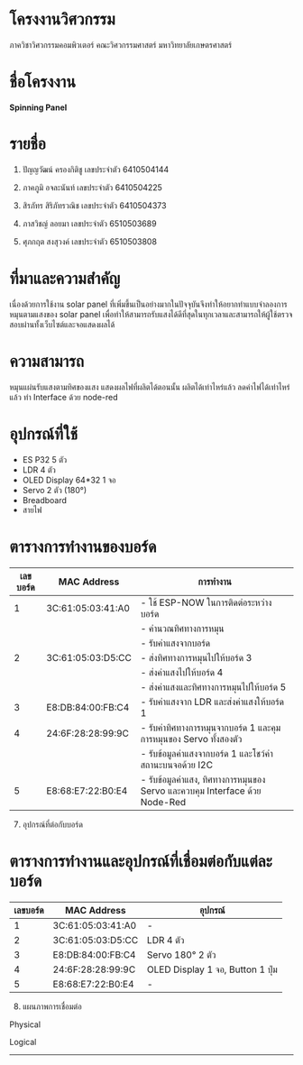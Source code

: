 # โครงงานวิศวกรรม
ภาควิชาวิศวกรรมคอมพิวเตอร์  คณะวิศวกรรมศาสตร์ มหาวิทยาลัยเกษตรศาสตร์


# ชื่อโครงงาน
**Spinning Panel**

# รายชื่อ
1. ปัญญวัฒน์ ครองกิติชู
เลขประจำตัว
6410504144


2. ภาคภูมิ อจละนันท์
เลขประจำตัว
6410504225


3. สิรภัทร สิริภัทรวณิช
เลขประจำตัว
6410504373


4. ภาสวิชญ์ ลอยมา
เลขประจำตัว
6510503689


5. ศุภกฤต สงสุวงค์
เลขประจำตัว
6510503808


# ที่มาและความสำคัญ
เนื่องด้วยการใช้งาน solar panel ที่เพิ่มขึ้นเป็นอย่างมากในปัจจุบันจึงทำให้อยากทำแบบจำลองการหมุนตามแสงของ solar panel เพื่อทำให้สามารถรับแสงได้ดีที่สุดในทุกเวลาและสามารถให้ผู้ใช้ตรวจสอบผ่านทั้งเว็บไซต์และจอแสดงผลได้


# ความสามารถ
หมุนแผ่นรับแสงตามทิศของแสง
แสดงผลไฟที่ผลิตได้ตอนนั้น ผลิตได้เท่าไหร่แล้ว ลดค่าไฟได้เท่าไหร่แล้ว
ทำ Interface ด้วย node-red


# อุปกรณ์ที่ใช้
- ES P32 5 ตัว
- LDR 4 ตัว
- OLED Display 64*32 1 จอ
- Servo 2 ตัว (180°)
- Breadboard
- สายไฟ


# ตารางการทำงานของบอร์ด

| เลขบอร์ด | MAC Address        | การทำงาน                                          |
|-----------|--------------------|-----------------------------------------------------|
| 1         | 3C:61:05:03:41:A0 | - ใช้ ESP-NOW ในการติดต่อระหว่างบอร์ด             |
|           |                    | - คำนวณทิศทางการหมุน                             |
|           |                    | - รับค่าแสงจากบอร์ด                                |
| 2         | 3C:61:05:03:D5:CC | - ส่งทิศทางการหมุนไปให้บอร์ด 3                   |
|           |                    | - ส่งค่าแสงไปให้บอร์ด 4                           |
|           |                    | - ส่งค่าแสงและทิศทางการหมุนไปให้บอร์ด 5        |
| 3         | E8:DB:84:00:FB:C4 | - รับค่าแสงจาก LDR และส่งค่าแสงให้บอร์ด 1         |
| 4         | 24:6F:28:28:99:9C | - รับค่าทิศทางการหมุนจากบอร์ด 1 และคุมการหมุนของ Servo ทั้งสองตัว |
|           |                    | - รับข้อมูลค่าแสงจากบอร์ด 1 และโชว์ค่าสถานะบนจอด้วย I2C |
| 5         | E8:68:E7:22:B0:E4 | - รับข้อมูลค่าแสง, ทิศทางการหมุนของ Servo และควบคุม Interface ด้วย Node-Red |


7. อุปกรณ์ที่ต่อกับบอร์ด
# ตารางการทำงานและอุปกรณ์ที่เชื่อมต่อกับแต่ละบอร์ด

| เลขบอร์ด | MAC Address        | อุปกรณ์                                            |
|-----------|--------------------|-----------------------------------------------------|
| 1         | 3C:61:05:03:41:A0 | -                                                     |
| 2         | 3C:61:05:03:D5:CC | LDR 4 ตัว                                           |
| 3         | E8:DB:84:00:FB:C4 | Servo 180° 2 ตัว                                   |
| 4         | 24:6F:28:28:99:9C | OLED Display 1 จอ, Button 1 ปุ่ม                   |
| 5         | E8:68:E7:22:B0:E4 | -                                                     |

8. แผนภาพการเชื่อมต่อ

Physical

Logical

****